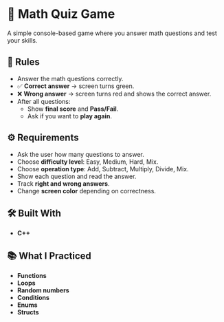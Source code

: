 # 🧮 Math Quiz Game

A simple console-based game where you answer math questions and test your skills.

## 📜 Rules

- Answer the math questions correctly.
- ✅ **Correct answer** → screen turns green.
- ❌ **Wrong answer** → screen turns red and shows the correct answer.
- After all questions: 
  - Show **final score** and **Pass/Fail**.
  - Ask if you want to **play again**.

## ⚙️ Requirements

- Ask the user how many questions to answer.
- Choose **difficulty level**: Easy, Medium, Hard, Mix.
- Choose **operation type**: Add, Subtract, Multiply, Divide, Mix.
- Show each question and read the answer.
- Track **right and wrong answers**.
- Change **screen color** depending on correctness.

## 🛠️ Built With

- **C++**

## 📚 What I Practiced

- **Functions**
- **Loops**
- **Random numbers**
- **Conditions**
- **Enums**
- **Structs**
